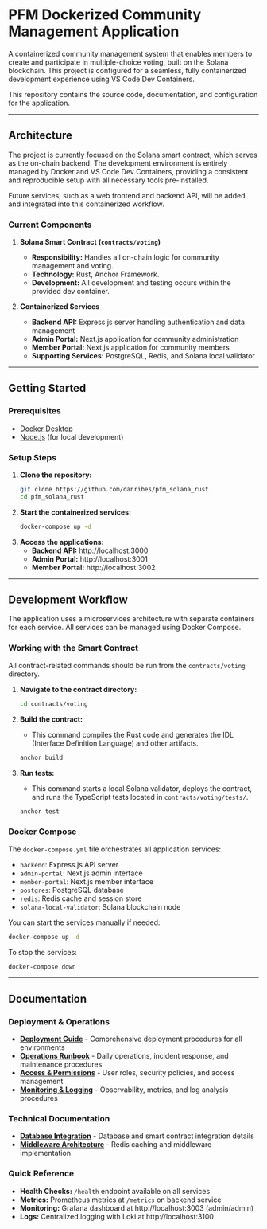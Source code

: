 # PFM Dockerized Community Management Application

A containerized community management system that enables members to create and participate in multiple-choice voting, built on the Solana blockchain. This project is configured for a seamless, fully containerized development experience using VS Code Dev Containers.

This repository contains the source code, documentation, and configuration for the application.

---

## Architecture

The project is currently focused on the Solana smart contract, which serves as the on-chain backend. The development environment is entirely managed by Docker and VS Code Dev Containers, providing a consistent and reproducible setup with all necessary tools pre-installed.

Future services, such as a web frontend and backend API, will be added and integrated into this containerized workflow.

### Current Components

1.  **Solana Smart Contract (`contracts/voting`)**
    *   **Responsibility:** Handles all on-chain logic for community management and voting.
    *   **Technology:** Rust, Anchor Framework.
    *   **Development:** All development and testing occurs within the provided dev container.

2.  **Containerized Services**
    *   **Backend API:** Express.js server handling authentication and data management
    *   **Admin Portal:** Next.js application for community administration
    *   **Member Portal:** Next.js application for community members
    *   **Supporting Services:** PostgreSQL, Redis, and Solana local validator

---

## Getting Started

### Prerequisites
- [Docker Desktop](https://www.docker.com/products/docker-desktop/)
- [Node.js](https://nodejs.org/) (for local development)

### Setup Steps
1.  **Clone the repository:**
    ```sh
    git clone https://github.com/danribes/pfm_solana_rust
    cd pfm_solana_rust
    ```
2.  **Start the containerized services:**
    ```sh
    docker-compose up -d
    ```
3.  **Access the applications:**
    -   **Backend API:** http://localhost:3000
    -   **Admin Portal:** http://localhost:3001
    -   **Member Portal:** http://localhost:3002

---

## Development Workflow

The application uses a microservices architecture with separate containers for each service. All services can be managed using Docker Compose.

### Working with the Smart Contract

All contract-related commands should be run from the `contracts/voting` directory.

1.  **Navigate to the contract directory:**
    ```sh
    cd contracts/voting
    ```

2.  **Build the contract:**
    -   This command compiles the Rust code and generates the IDL (Interface Definition Language) and other artifacts.
    ```sh
    anchor build
    ```

3.  **Run tests:**
    -   This command starts a local Solana validator, deploys the contract, and runs the TypeScript tests located in `contracts/voting/tests/`.
    ```sh
    anchor test
    ```

### Docker Compose
The `docker-compose.yml` file orchestrates all application services:
-   `backend`: Express.js API server
-   `admin-portal`: Next.js admin interface  
-   `member-portal`: Next.js member interface
-   `postgres`: PostgreSQL database
-   `redis`: Redis cache and session store
-   `solana-local-validator`: Solana blockchain node

You can start the services manually if needed:
```sh
docker-compose up -d
```

To stop the services:
```sh
docker-compose down
```

---

## Documentation

### Deployment & Operations
- **[Deployment Guide](docs/deployment-guide.md)** - Comprehensive deployment procedures for all environments
- **[Operations Runbook](docs/operations-runbook.md)** - Daily operations, incident response, and maintenance procedures  
- **[Access & Permissions](docs/access-permissions.md)** - User roles, security policies, and access management
- **[Monitoring & Logging](docs/monitoring-logging-guide.md)** - Observability, metrics, and log analysis procedures

### Technical Documentation
- **[Database Integration](docs/database-smart-contract-integration.md)** - Database and smart contract integration details
- **[Middleware Architecture](docs/middleware-and-redis-architecture.md)** - Redis caching and middleware implementation

### Quick Reference
- **Health Checks:** `/health` endpoint available on all services
- **Metrics:** Prometheus metrics at `/metrics` on backend service
- **Monitoring:** Grafana dashboard at http://localhost:3003 (admin/admin)
- **Logs:** Centralized logging with Loki at http://localhost:3100
